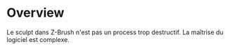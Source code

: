 # Overview
Le sculpt dans Z-Brush n'est pas un process trop destructif. 
La maîtrise du logiciel est complexe.